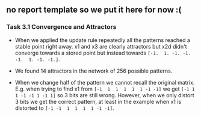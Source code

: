 ## no report template so we put it here for now :(

### Task 3.1 Convergence and Attractors
- When we applied the update rule repeatedly all the patterns reached a stable point right away. x1 and x3 are clearly attractors but x2d didn't converge towards a stored point but instead towards `[-1.  1. -1. -1. -1.  1. -1. -1.]`. 

- We found 14 attractors in the network of 256 possible patterns. 

- When we change half of the pattern we cannot recall the original matrix. E.g. when trying to find x1 from `[-1  1  1  1  1  1 -1 -1]` we get `[-1 1 1 -1 -1 1 -1 1]` so 3 bits are still wrong. However, when we only distort 3 bits we get the correct pattern, at least in the example when x1 is distorted to `[-1 -1  1  1  1  1 -1 -1]`.